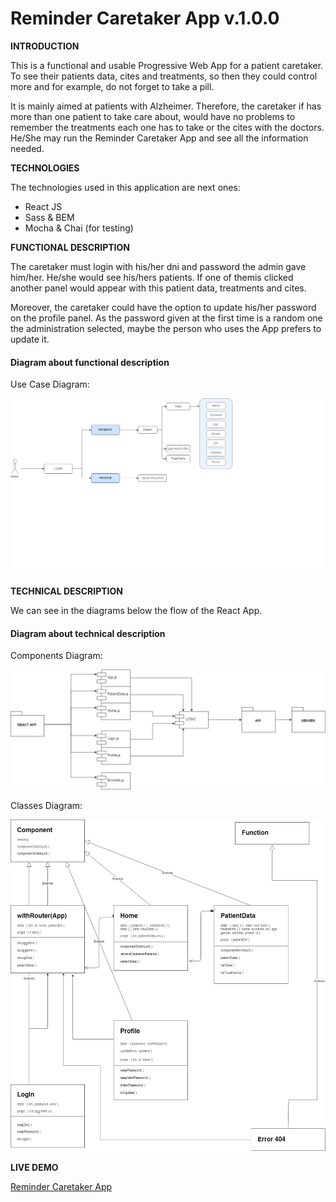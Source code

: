 # Reminder Caretaker App v.1.0.0

**INTRODUCTION**

This is a functional and usable Progressive Web App for a patient caretaker. To see their patients data, cites and treatments, so then they could control more and for example, do not forget to take a pill. 

It is mainly aimed at patients with Alzheimer. Therefore, the caretaker if has more than one patient to take care about, would have no problems to remember the treatments each one has to take or the cites with the doctors. He/She may run the Reminder Caretaker App and see all the information needed.


**TECHNOLOGIES**

The technologies used in this application are next ones:

- React JS
- Sass & BEM
- Mocha & Chai (for testing)


**FUNCTIONAL DESCRIPTION**

The caretaker must login with his/her dni and password the admin gave him/her. He/she would see his/hers patients. If one of themis clicked another panel would appear with this patient data, treatments and cites. 

Moreover, the caretaker could have the option to update his/her password on the profile panel. As the password given at the first time is a random one the administration selected, maybe the person who uses the App prefers to update it.

#### Diagram about functional description

Use Case Diagram:

![UseCaseCaretaker](images/UseCaseCaretaker.png)


**TECHNICAL DESCRIPTION**

We can see in the diagrams below the flow of the React App.


#### Diagram about technical description


Components Diagram:

![ComponentsCaretaker](images/ComponentsCaretaker.png)

Classes Diagram:

![ClassDiagramCaretaker](images/ClassDiagramCaretaker.png)



**LIVE DEMO**

[Reminder Caretaker App](https://reminder-app-caretaker.surge.sh)
